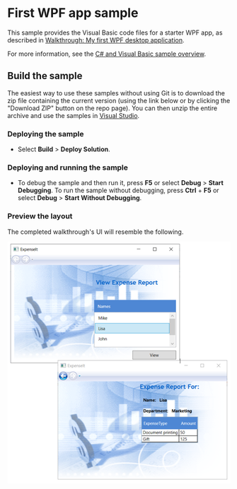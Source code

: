 # First WPF app sample

This sample provides the Visual Basic code files for a starter WPF app, as described in [Walkthrough: My first WPF desktop application](https://docs.microsoft.com/dotnet/framework/wpf/getting-started/walkthrough-my-first-wpf-desktop-application).

For more information, see the [C# and Visual Basic sample overview](../README.md).

## Build the sample

The easiest way to use these samples without using Git is to download the zip file containing the current version (using the link below or by clicking the "Download ZIP" button on the repo page). You can then unzip the entire archive and use the samples in [Visual Studio](https://www.visualstudio.com/wpf-vs).

### Deploying the sample

- Select **Build** > **Deploy Solution**. 

### Deploying and running the sample

- To debug the sample and then run it, press **F5** or select **Debug** > **Start Debugging**. To run the sample without debugging, press **Ctrl** + **F5** or select **Debug** > **Start Without Debugging**. 

### Preview the layout

The completed walkthrough's UI will resemble the following.

![First WPF app sample UI](../Walkthrough-finished-UI-example.png)

